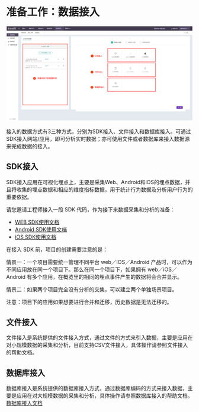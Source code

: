 # 准备工作：数据接入

![](/assets/kssy/2.png)

接入的数据方式有3三种方式，分别为SDK接入、文件接入和数据库接入。可通过SDK接入网站/应用，即可分析实时数据；亦可使用文件或者数据库来接入数据源来完成数据的接入。

## SDK接入

SDK接入应用在可视化埋点上，主要是采集Web、Android和iOS的埋点数据，并且将收集的埋点数据和相应的维度指标数据，用于统计行为数据及分析用户行为的重要依据。

请您邀请工程师接入一段 SDK 代码，作为接下来数据采集和分析的准备：

* [WEB SDK使用文档](/developer/web/README.md)
* [Android SDK使用文档](/developer/android/README.md)
* [iOS SDK使用文档](/developer/ios/README.md)

在接入 SDK 前，项目的创建需要注意的是：

情景一：一个项目需要统一管理不同平台 web／iOS／Android 产品时，可以作为不同应用放在同一个项目下。那么在同一个项目下，如果拥有 web／iOS／Android 有多个应用，在概览里的相同的埋点事件产生的数据将会合并显示。

情景二：如果两个项目完全没有分析的交集，可以建立两个单独场景项目。

注意：项目下的应用如果想要进行合并和迁移，历史数据是无法迁移的。

## 文件接入

文件接入是系统提供的文件接入方式，通过文件的方式来引入数据，主要是应用在对小规模数据的采集和分析，目前支持CSV文件接入，具体操作请参照文件接入的帮助文档。

## 数据库接入

数据库接入是系统提供的数据库接入方式，通过数据库编码的方式来接入数据，主要是应用在对大规模数据的采集和分析，具体操作请参照数据库接入的帮助文档。[数据库接入文档](data-access/databases.md)

